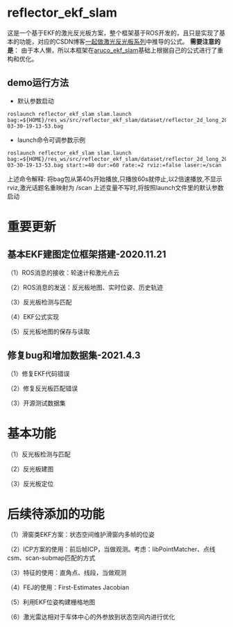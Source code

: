 # reflector_ekf_slam
这是一个基于EKF的激光反光板方案，整个框架基于ROS开发的，且只是实现了基本的功能，对应的CSDN博客[一起做激光反光板系列](https://blog.csdn.net/yeluohanchan/article/details/109620511)中推导的公式。
**需要注意的是**：
由于本人懒，所以本框架在[aruco_ekf_slam](https://github.com/ydsf16/aruco_ekf_slam)基础上根据自己的公式进行了重构和优化。

## demo运行方法

- 默认参数启动
```
roslaunch reflector_ekf_slam slam.launch bag:=${HOME}/res_ws/src/reflector_ekf_slam/dataset/reflector_2d_long_2021-03-30-19-13-53.bag
```
- launch命令可调参数示例
```
roslaunch reflector_ekf_slam slam.launch bag:=${HOME}/res_ws/src/reflector_ekf_slam/dataset/reflector_2d_long_2021-03-30-19-13-53.bag start:=40 dur:=60 rate:=2 rviz:=false laser:=/scan
```
上述命令解释:
将bag包从第40s开始播放,只播放60s就停止,以2倍速播放,不显示rviz,激光话题名重映射为 /scan
上述变量不写时,将按照launch文件里的默认参数启动

# 重要更新

## 基本EKF建图定位框架搭建-2020.11.21

（1）ROS消息的接收：轮速计和激光点云

（2）ROS消息的发送：反光板地图、实时位姿、历史轨迹

（3）反光板检测与匹配

（4）EKF公式实现

（5）反光板地图的保存与读取
## 修复bug和增加数据集-2021.4.3

（1）修复EKF代码错误

（2）修复反光板匹配错误

（3）开源测试数据集


# 基本功能
（1）反光板检测与匹配

（2）反光板建图

（3）反光板定位

# 后续待添加的功能

（1）滑窗类EKF方案：状态空间维护滑窗内多帧的位姿

（2）ICP方案的使用：前后帧ICP，当做观测。考虑：libPointMatcher、点线csm、scan-submap匹配的方式

（3）特征的使用：直角点、线段，当做观测

（4）FEJ的使用：First-Estimates Jacobian

（5）利用EKF位姿构建栅格地图

（6）激光雷达相对于车体中心的外参放到状态空间内进行优化